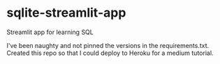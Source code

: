 # sqlite-streamlit-app

Streamlit app for learning SQL

I've been naughty and not pinned the versions in the requirements.txt. Created this repo so that I could deploy to Heroku for a medium tutorial.
